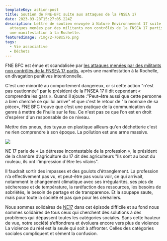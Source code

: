 ```yaml
---
templateKey: action-post
title: Soutien de FNE-BFC suite aux attaques de la FNSEA 17
date: 2023-03-28T15:27:05.224Z
description: Lettre de soutien envoyée à Nature Environnement 17 suite aux
  attaques menées par des militants non contrôlés de la FNSEA 17 partis, après
  une manifestation à la Rochelle.
featuredimage: /img/2-768x576.png
tags:
  - Vie associative
  - Déchets
---
```

FNE BFC est émue et scandalisée par [les attaques menées par des militants non contrôlés de la FNSEA 17 partis](https://www.ne17.fr/nouvelle-agression-du-vice-president-de-nature-environnement-17-va-t-on-parler-dagri-terrorisme/), après une manifestation à la Rochelle, en divagation punitives intentionnelle. 

C'est une minorité au comportement dangereux, or si cette action "n'est pas cautionnée" par le président de la FNSEA 17 il dit cependant « comprendre les gars ». Quand il ajoute :"Peut-être aussi que cette personne a bien cherché ce qui lui arrive" et que c'est le retour de "la monnaie de sa pièce», FNE BFC trouve que c’est une pratique de la communication du genre à mettre de l'huile sur le feu. Ce n'est pas ce que l’on est en droit d’espérer d'un responsable de ce niveau.

Mettre des pneus, des tuyaux en plastique ailleurs qu'en déchetterie c'est ne rien comprendre à son époque. La pollution est une arme massive.

![](/img/2-768x576.png?nf_resize=fit&w=300#img-center)

NE 17 parle de « La détresse incontestable de la profession », le président de la chambre d’agriculture du 17 dit des agriculteurs "Ils sont au bout du rouleau, ils ont l'impression d'être les vilains".

Il faudrait sortir des impasses et des goulots d’étranglement. La profession n’a effectivement pas vu, et peut-être pas voulu voir, ce qui arrivait, notamment le changement climatique avec ses irrégularités, ses pics de sécheresse et de température, la raréfaction des ressources, les besoins de sobriétés, le besoin de partage et de transparence. Et la soupape saute, mais pour toute la société et pas que pour les céréaliers.

Nous sommes solidaires de [NE17](https://www.ne17.fr/) dans cet épisode difficile et au fond nous sommes solidaires de tous ceux qui cherchent des solutions à des problèmes qui dépassent toutes les catégories sociales. Sans cette hauteur de vue, notre société s’effondrera et évoluera encore vers plus de  violence La violence du réel est la seule qui soit à affronter. Celles des catégories sociales compliquent et sèment la confusion.
